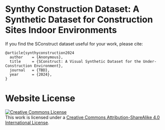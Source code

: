 # Synthy Construction Dataset: A Synthetic Dataset for Construction Sites Indoor Environments

If you find the SConstruct dataset useful for your work, please cite:
```
@article{synthyconstruction2024
  author    = {Anonymous},
  title     = {SConstruct: A Visual Synthetic Dataset for the Under-Construction Environment},
  journal   = {TBD},
  year      = {2024},
}
```

# Website License
<a rel="license" href="http://creativecommons.org/licenses/by-sa/4.0/"><img alt="Creative Commons License" style="border-width:0" src="https://i.creativecommons.org/l/by-sa/4.0/88x31.png" /></a><br />This work is licensed under a <a rel="license" href="http://creativecommons.org/licenses/by-sa/4.0/">Creative Commons Attribution-ShareAlike 4.0 International License</a>.

